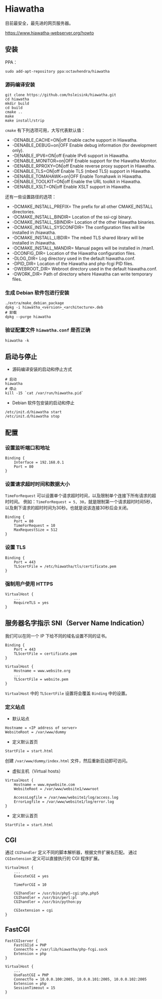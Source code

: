 # Hiawatha

目前最安全，最先进的网页服务器。

https://www.hiawatha-webserver.org/howto

## 安装

PPA：
```shell
sudo add-apt-repository ppa:octavhendra/hiawatha
```

### 源码编译安装

```shell
git clone https://github.com/hsleisink/hiawatha.git
cd hiawatha
mkdir build
cd build
cmake ..
make
make install/strip
```

`cmake` 有下列选项可用，大写代表默认值：
- -DENABLE_CACHE=ON|off		Enable cache support in Hiawatha.	
- -DENABLE_DEBUG=on|OFF		Enable debug information (for development only).	
- -DENABLE_IPV6=ON|off		Enable IPv6 support in Hiawatha.	
- -DENABLE_MONITOR=on|OFF	Enable support for the Hiawatha Monitor.	
- -DENABLE_RPROXY=ON|off	Enable reverse proxy support in Hiawatha.
- -DENABLE_TLS=ON|off		Enable TLS (mbed TLS) support in Hiawatha.	
- -DENABLE_TOMAHAWK=on|OFF	Enable Tomahawk in Hiawatha.	
- -DENABLE_TOOLKIT=ON|off	Enable the URL toolkit in Hiawatha.	
- -DENABLE_XSLT=ON|off		Enable XSLT support in Hiawatha.	

还有一些设置路径的选项：
- -DCMAKE_INSTALL_PREFIX=<path>		The prefix for all other CMAKE_INSTALL directories.	
- -DCMAKE_INSTALL_BINDIR=<path>		Location of the ssi-cgi binary.	
- -DCMAKE_INSTALL_SBINDIR=<path>	Location of the other Hiawatha binaries.	
- -DCMAKE_INSTALL_SYSCONFDIR=<path>	The configuration files will be installed in /hiawatha.	
- -DCMAKE_INSTALL_LIBDIR=<path>		The mbed TLS shared library will be installed in /hiawatha.	
- -DCMAKE_INSTALL_MANDIR=<path>		Manual pages will be installed in /man1.	
- -DCONFIG_DIR=<path>				Location of the Hiawatha configuration files.	
- -DLOG_DIR=<path>					Log directory used in the default hiawatha.conf.	
- -DPID_DIR=<path>					Location of the Hiawatha and php-fcgi PID files.	
- -DWEBROOT_DIR=<path>				Webroot directory used in the default hiawatha.conf.	
- -DWORK_DIR=<path>					Path of directory where Hiawatha can write temporary files.

### 生成 Debian 软件包进行安装

```shell
./extra/make_debian_package
dpkg -i hiawatha_<version>_<architecture>.deb
# 卸载
dpkg --purge hiawatha
```

### 验证配置文件 `hiawatha.conf` 是否正确

```shell
hiawatha -k
```

## 启动与停止

* 源码编译安装的启动和停止方式
```shell
# 启动
hiawatha
# 停止
kill -15 `cat /var/run/hiawatha.pid`
```
* Debian 软件包安装的启动和停止
```shell
/etc/init.d/hiawatha start
/etc/init.d/hiawatha stop
```

## 配置

### 设置监听端口和地址

```text
Binding {
	Interface = 192.168.0.1
    Port = 80
}
```

### 设置请求超时时间和数据大小

`TimeForRequest` 可以设置单个请求超时时间，以及限制单个连接下所有请求的超时时间。
例如：`TimeForRequest = 5, 30`，就是限制第一个请求超时时间5秒，以及剩下请求的超时时间为30秒。也就是说该连接30秒后会关闭。
```text
Binding {
    Port = 80
    TimeForRequest = 10
    MaxRequestSize = 512
}
```

### 设置 TLS

```text
Binding {
    Port = 443
    TLScertFile = /etc/hiawatha/tls/certificate.pem
}
```

### 强制用户使用 HTTPS

```text
VirtualHost {
    ...
    RequireTLS = yes
}
```

## 服务器名字指示 SNI（Server Name Indication）

我们可以在同一个 IP 下给不同的域名设置不同的证书。
```text
Binding {
    Port = 443
    TLScertFile = certificate.pem
}

VirtualHost {
    Hostname = www.website.org
    ...
    TLScertFile = website.pem
}
```

`VirtualHost` 中的 `TLScertFile` 设置将会覆盖 `Binding` 中的设置。

### 定义站点

* 默认站点

```text
Hostname = <IP address of server>
WebsiteRoot = /var/www/dummy
```

* 定义默认首页

```text
StartFile = start.html
```

创建 `/var/www/dummy/index.html` 文件，然后重新启动即可访问。

* 虚拟主机（Virtual hosts）

```text
VirtualHost {
    Hostname = www.mywebsite.com
    WebsiteRoot = /var/www/website1/wwwroot

    AccessLogfile = /var/www/website1/log/access.log
    ErrorLogfile = /var/www/website1/log/error.log
}
```

* 定义默认首页

```text
StartFile = start.html
```

## CGI

通过 `CGIhandler` 定义不同的脚本解析器，根据文件扩展名匹配。
通过 `CGIextension` 定义可以直接执行的 CGI 程序扩展。
```text
VirtualHost {
    ...
    ExecuteCGI = yes

	TimeForCGI = 10

    CGIhandler = /usr/bin/php5-cgi:php,php5
    CGIhandler = /usr/bin/perl:pl
    CGIhandler = /usr/bin/python:py

	CGIextension = cgi
}
```

## FastCGI

```text
FastCGIserver {
    FastCGIid = PHP
    ConnectTo = /var/lib/hiawatha/php-fcgi.sock
    Extension = php
}

VirtualHost {
    ...
    UseFastCGI = PHP
    ConnectTo = 10.0.0.100:2005, 10.0.0.101:2005, 10.0.0.102:2005
    Extension = php
    SessionTimeout = 15
}
```